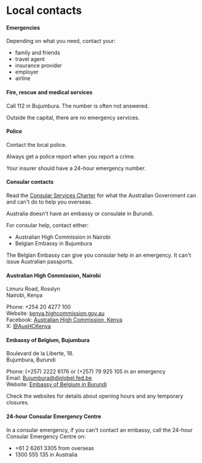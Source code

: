 # Local contacts

#### Emergencies

Depending on what you need, contact your:

* family and friends
* travel agent
* insurance provider
* employer
* airline

#### Fire, rescue and medical services

Call 112 in Bujumbura. The number is often not answered.

Outside the capital, there are no emergency services.

#### Police

Contact the local police.

Always get a police report when you report a crime.

Your insurer should have a 24-hour emergency number.

#### Consular contacts

Read the [Consular Services Charter](/node/46) for what the Australian Government can and can't do to help you overseas.

Australia doesn't have an embassy or consulate in Burundi.

For consular help, contact either:

* Australian High Commission in Nairobi
* Belgian Embassy in Bujumbura

The Belgian Embassy can give you consular help in an emergency. It can't issue Australian passports.

#### Australian High Commission, Nairobi

Limuru Road, Rosslyn   
Nairobi, Kenya  
  
Phone: +254 20 4277 100  
Website: [kenya.highcommission.gov.au](http://kenya.highcommission.gov.au/nair/home.html)  
Facebook: [Australian High Commission, Kenya](https://www.facebook.com/AusHCKenya/)  
X: [@AusHCKenya](https://twitter.com/AusHCKenya)

#### Embassy of Belgium, Bujumbura

Boulevard de la Liberte, 18.   
Bujumbura, Burundi  
  
Phone: (+257) 2222 6176 or (+257) 79 925 105 in an emergency  
Email: [Bujumbura@diplobel.fed.be](mailto:Bujumbura@diplobel.fed.be)  
Website: [Embassy of Belgium in Burundi](https://burundi.diplomatie.belgium.be/fr)

Check the websites for details about opening hours and any temporary closures.

#### 24-hour Consular Emergency Centre

In a consular emergency, if you can't contact an embassy, call the 24-hour Consular Emergency Centre on:

* +61 2 6261 3305 from overseas
* 1300 555 135 in Australia
